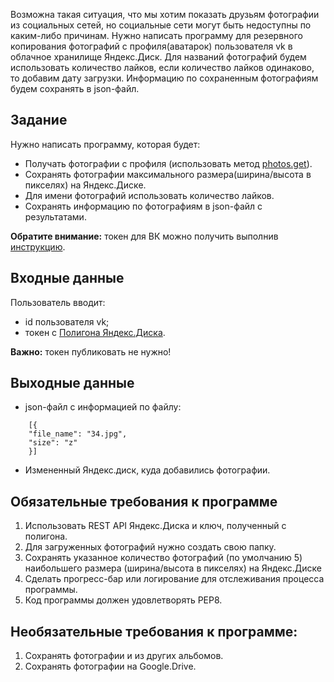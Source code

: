 Возможна такая ситуация, что мы хотим показать друзьям фотографии из социальных сетей, но социальные сети могут быть недоступны по каким-либо причинам.
Нужно написать программу для резервного копирования фотографий с профиля(аватарок) пользователя vk в облачное хранилище Яндекс.Диск.
Для названий фотографий будем использовать количество лайков, если количество лайков одинаково, то добавим дату загрузки.
Информацию по сохраненным фотографиям будем сохранять в json-файл.

## **Задание**
Нужно написать программу, которая будет:
* Получать фотографии с профиля (использовать метод [photos.get](https://dev.vk.com/method/photos.get)).
* Сохранять фотографии максимального размера(ширина/высота в пикселях) на Яндекс.Диске.
* Для имени фотографий использовать количество лайков.
* Сохранять информацию по фотографиям в json-файл с результатами.

**Обратите внимание:** токен для ВК можно получить выполнив [инструкцию](https://docs.google.com/document/d/1_xt16CMeaEir-tWLbUFyleZl6woEdJt-7eyva1coT3w/edit).

## **Входные данные**
Пользователь вводит:
* id пользователя vk;
* токен с [Полигона Яндекс.Диска](https://yandex.ru/dev/disk/poligon/). 

**Важно:** токен публиковать не нужно!

## **Выходные данные**

* json-файл с информацией по файлу:
```
    [{
    "file_name": "34.jpg",
    "size": "z"
    }]
```
* Измененный Яндекс.диск, куда добавились фотографии.

## **Обязательные требования к программе**
1. Использовать REST API Яндекс.Диска и ключ, полученный с полигона.
2. Для загруженных фотографий нужно создать свою папку.
3. Сохранять указанное количество фотографий (по умолчанию 5) наибольшего размера (ширина/высота в пикселях) на Яндекс.Диске
4. Сделать прогресс-бар или логирование для отслеживания процесса программы.
5. Код программы должен удовлетворять PEP8.

## **Необязательные требования к программе:**
1. Сохранять фотографии и из других альбомов.
2. Сохранять фотографии на Google.Drive.
